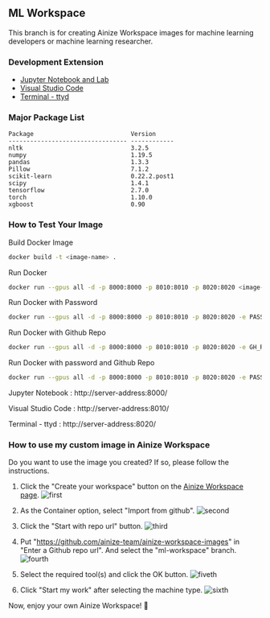 ## ML Workspace

This branch is for creating Ainize Workspace images for machine learning developers or machine learning researcher.

### Development Extension

- [Jupyter Notebook and Lab](https://jupyter.org/)
- [Visual Studio Code](https://github.com/cdr/code-server)
- [Terminal - ttyd](https://github.com/tsl0922/ttyd)

### Major Package List

```
Package                           Version
--------------------------------- ------------
nltk                              3.2.5
numpy                             1.19.5
pandas                            1.3.3
Pillow                            7.1.2
scikit-learn                      0.22.2.post1
scipy                             1.4.1
tensorflow                        2.7.0
torch                             1.10.0
xgboost                           0.90
```

### How to Test Your Image

Build Docker Image

```bash
docker build -t <image-name> .
```

Run Docker

```bash
docker run --gpus all -d -p 8000:8000 -p 8010:8010 -p 8020:8020 <image-name>
```

Run Docker with Password

```bash
docker run --gpus all -d -p 8000:8000 -p 8010:8010 -p 8020:8020 -e PASSWORD=<password> <image-name>
```

Run Docker with Github Repo

```bash
docker run --gpus all -d -p 8000:8000 -p 8010:8010 -p 8020:8020 -e GH_REPO=<github-repo> <image-name>
```

Run Docker with password and Github Repo

```bash
docker run --gpus all -d -p 8000:8000 -p 8010:8010 -p 8020:8020 -e PASSWORD=<password> -e GH_REPO=<github-repo> <image-name>
```

Jupyter Notebook : http://server-address:8000/

Visual Studio Code : http://server-address:8010/

Terminal - ttyd : http://server-address:8020/

### How to use my custom image in Ainize Workspace

Do you want to use the image you created? If so, please follow the instructions.

1. Click the "Create your workspace" button on the [Ainize Workspace page](https://ainize.ai/workspace).
   ![first](https://user-images.githubusercontent.com/20783224/130539311-eebccc01-b037-4452-a8d9-161295fa42bb.png)

2. As the Container option, select "Import from github".
   ![second](https://user-images.githubusercontent.com/20783224/130539536-1d466e72-5370-485e-b989-fc9c73d3eabe.png)

3. Click the "Start with repo url" button.
   ![third](https://user-images.githubusercontent.com/20783224/130539682-7ee3c764-8073-4787-90ef-b299e71607ef.png)

4. Put "https://github.com/ainize-team/ainize-workspace-images" in "Enter a Github repo url". And select the "ml-workspace" branch.
   ![fourth](https://user-images.githubusercontent.com/20783224/130539818-d4c3d3fb-2067-459c-9317-b630658fa040.png)

5. Select the required tool(s) and click the OK button.
   ![fiveth](https://user-images.githubusercontent.com/20783224/130540107-d2f57207-7c2d-44ef-9655-5d1bb4caa931.png)

6. Click "Start my work" after selecting the machine type.
   ![sixth](https://user-images.githubusercontent.com/20783224/130540210-b4918b3f-d640-40ea-90ca-a8799c1d0a4b.png)

Now, enjoy your own Ainize Workspace! 🎉
